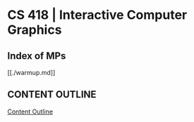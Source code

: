 # CS 418 | Interactive Computer Graphics

## Index of MPs

[[./warmup.md]] 

## CONTENT OUTLINE

[Content Outline](https://courses.grainger.illinois.edu/cs418/fa2022/content.html)
